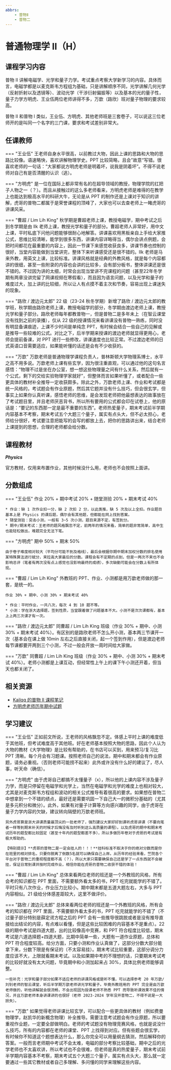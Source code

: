 ```yaml
---
abbrs:
    - 普物Ⅱ
    - 普物二
---
```


# 普通物理学 Ⅱ（H）

## 课程学习内容

普物 Ⅱ 讲解电磁学、光学和量子力学。考试重点考察大学新学习的内容。具体而言，电磁学都是以麦克斯韦方程组为基础，只是讲解顺序不同，光学讲解几何光学（反射折射以及透镜等）、波动光学（干涉衍射偏振等）以及基本的光的量子性，量子力学方明虎、王业伍两位老师讲得不多，万歆（路欣）班对量子物理的要求较高。

普物 Ⅱ 和普物 Ⅰ 类似，王业伍、方明虎、其他老师班是三套卷子，可以说这三位老师开的是叫同一个名字的三门课，要求和考试差别非常大。

## 任课教师

=== "王业伍"
    王老师自身水平很高，以前教过大物，因此上课的思路和大物的思路比较像。语速略快，喜欢讲解物理学史。PPT 比较简略，且会”故意“写错。很喜欢老师的一句话：“大家都说方明虎老师是明着坏，说我是阴着坏”。不得不说老师对自己有是否清醒的认识（逃）。

=== "方明虎"
    是一位在国际上都非常有名的在超导领域的教授，物理学院的扛把子人物之一（？）。而且从接触过的这么多老师看来，方明虎老师是难得的在教学上也能达到极高水平的科研大牛，无论是从 PPT 的制作还是上课对于知识的讲解，虎哥的普物二都属于是荣誉课程的顶峰了，大家也可以去查老师上一睹虎哥的讲课风采。

=== "曹超 / Lim Lih King"
    秋学期是曹超老师上课，教授电磁学，期中考试之后到冬学期是由 llk 老师上课，教授光学和量子的部分。曹超老师人非常好，用中文上课，平时私底下问他问题能够很耐心地解答。讲课喜欢用黑板亲自上手给大家推公式，思维比较清晰，能学到很多东西，讲课内容详略得当，偶尔会讲点例题，会把时间都花在最重要的内容上，因此一节课下来感觉收获良多，讲课节奏也控制的很好，当堂内容能做到当堂讲完，整体下来听课感受还是很不错的。llk 老师是马来外教，用英文上课，比较标准。讲课风格就是经典的外教风格，就是每个内容都讲的很细，甚至一些附录的内容也会讲的比较多，会有部分板书，整体讲课还是很不错的。不过因为讲的太细，时常会出现当堂讲不完课程的问题（甚至22年冬学期有两章没讲完留了网课视频在寒假看），而且因为语言问题，以及光学和量子的难度过大，加上讲的比较细，所以让人有点摸不着主次和节奏，容易出现上课迷失的现象。

=== "路欣 / 渡边元太郎"
    22 级（23-24 秋冬学期）新增了路欣 / 渡边元太郎的教学班，秋学期由路欣老师上课，教授电磁学的部分，冬学期由渡边老师上课，教授光学和量子部分。路欣老师每年都教普物一，但是普物二是多年未上（在智云课堂没有找到之前的录播），仅从 22 级的授课情况来看讲课没有普物一熟练，同时没有明显备课痕迹，上课不少时间是单纯念 PPT，有时候会结合一些自己的见解或是推导一些较难的公式。对比之下，后半学期来授课的渡边老师就显得更用心，老师会提前备课，对 PPT 进行一些修改，讲课速度也比较正常。不过渡边老师的日式英语口音需要适应，如果能听懂的话还是会有不少收获的。

=== "万歆"
    万歆老师是普通物理学课程负责人，普林斯顿大学物理系博士，水平之高不用多说。万歆老师上课有些玄学，因为很注重直观，可以通过他的这句名言感悟：“物理不过是坐在办公室，想一想这些物理量之间有什么关系，然后就有一个公式，剩下的交给实验物理学家就好”，但整体而言如果听懂了，或者配合一些更具体的教材补全推导一定收获颇多。除此之外，万歆老师上课、作业和考试都是统一风格的，考试题会有作业原题，然后其它题并没有什么技巧，但会很玄学，但事实上如果你认真听课，感悟老师的思维，是会发现老师把他最想表达的故事放在了考试题目里，并且老师厌恶背书，所以所有要用的公式都会印在试卷上，他的原话是：“要记的东西那一定是最不重要的东西”。老师热爱量子，期末考试前半学期内容基本不考察，期末考试五个大题三个量子，属实有点头大，但不必太担心，老师给分很好，考试要注意把能写的会写的都放上去，把你的思路讲出来，结合老师上课提到的思想，合理的老师都会给分数。

## 课程教材

***Physics***

官方教材，仅用来布置作业，其他时候没什么用，老师也不会按照上面讲。

## 分数组成

=== "王业伍"
    作业 20% + 期中考试 20% + 随堂测验 20% + 期末考试 40%
    
    * 作业：缺 1 次作业扣一分，缺 2 次扣 2 分，以此类推，缺 5 次及以上全扣。作业题目基本上是 Physics 的课后题，偶尔会有其他题，但都能在网上找到答案。
    * 随堂测验：突击小测，一般有 3~5 次小测，题目来源不定，有签到分。
    * 期中/期末考试：王老师的题风格飘忽不定，前两年的情况来看，简单的题非常简单，高中生也能轻松做出，难题完全无法下笔。

=== "方明虎"
    期中 50% + 期末 50%

    由于卷子难度相对较大（平均分可能不到及格线），最后会根据你期中期末加权分数的排名使用某特殊算法进行赋分，来拉高大家最后的分数。课程会有不定期的点到，但是一两次不来也不会影响总评（笔者有两次没有点上感觉也没影响最终的成绩），多次缺勤可能会在分数上有所体现。

=== "曹超 / Lim Lih King"
    外教班的 PPT、作业、小测都是用万歆老师做的那一套，是统一的。
    
    作业 30% + 期中、小测 30% + 期末考试 40%
    
    * 作业：平时作业，一共八次，每次 4 到 10 题不等。
    * 小测：学在浙大选择题，签到性质，当堂跟着做了问题基本不大。小测不是次次课都有，基本上上两三次课才有一次。

=== "路欣 / 渡边元太郎"
    同曹超 / Lim Lih King 班级（作业 30% + 期中、小测 30% + 期末考试 40%）。有区别的是路欣老师不怎么开小测，基本两三节课开一次（基本会在课上做 10min 左右之后直接关闭，起一个签到作用），但是渡边老师每节课都要开两到三个小测，不过一般会开放一周时间给大家做。

=== "万歆"
    同曹超 / Lim Lih King 班级（作业 30% + 期中、小测 30% + 期末考试 40%）。老师小测都是上课互动，但经常性上午上的课下午小测还开着，但当天也都关闭了。

## 相关资源

- [Kailqq 的普物 Ⅱ 课程笔记](https://note.kailqq.cc/NOTE/Physics/)
- [方明虎老师历年期中试题](https://pan.zju.edu.cn/share/a523ec4d1c8b723f048f35857f)

## 学习建议

=== "王业伍"
    正如前文所说，王老师的风格飘忽不定。体感上平时上课的难度低于其他班，但考试难度高于其他班。好在老师基本按照大物的思路，因此个人认为大物的教材《大学物理》是比较有帮助的，在书店可以买到，用来预习/复习比 PPT 清晰。每个月会有习题课。按照老师自己的说法，期中和期末都会有作业原题，请务必重视。（否则老师可能捞不起来）此外或许没有什么好的建议了，尽人事，听天命（确信）。

=== "方明虎"
    由于虎哥自己都搞不太懂量子（x），所以他的上课内容不涉及量子力学，而是只停留在电磁学和光学上，当然在电磁学和光学的难度上也相对较大，尤其是对麦克斯韦方程组和波动的相关公式推导有着很高的要求。如果想在普物二中想拿到一个不错的绩点，最好还是需要巩固一下自己大一的微积分基础的（尤其是多元积分和微分）。此外，如果有对量子计算等方向感兴趣的同学，由于虎哥在量子力学内容的欠缺，建议转向隔壁的万歆老师班。

    另外虎哥算是浙大讲课质量最顶尖的一批老师了，强烈建议大家好好到课听虎哥讲课（不要向笔者一样等到期末补天的时候才后悔没有及时听到这么高质量的课程）。以及虎哥的期中和期末考试历年的题型都比较固定（甚至十年内的题型都差不多），所以多做历年卷对于虎哥的考试是有极大帮助的。

    【特别提示】**虎哥的普物二是一定会挂人的！！！**挂科标准不取决于你的绝对分数而是你在班里的相对排名，只要你脱离了倒数5名就可以确保自己上岸。从历年的经验来看，竺院各个平台对于普物二的重视程度都不高（？），所以大家只需要确保自己还是学了一点东西就不会被挂，保证日常到课并按时完成作业，相信你能在虎哥的普物二收获不错的体验！

=== "曹超 / Lim Lih King"
    总体来看两位老师的班还是一个外教班的风格，所有会考的知识都在 PPT 里面，不需要额外看太多的书，PPT 吃完就能学的不错了。平时只有八次作业，作业压力比较小。期中期末都是五道大题左右，大多与 PPT 内容相似。21 级给分体感差距较大，这里不做评价。
    
=== "路欣 / 渡边元太郎"
    总体来看两位老师的班还是一个外教班的风格，所有会考的知识都在 PPT 里面，不需要额外看太多的书，PPT 吃完就能学的不错了（不过量子部分特别是薛定谔方程之后的 PPT 会有一些推导很跳脱或者是没有推导直接给出结论的内容，有点难以看懂，但是这些比较困难的内容基本不是重点）。22 级的期中考试是四道大题，出的比较像高中竞赛，和 PPT 符合程度比较低，期末考试是六道选择题+四道大题，比期中简单一些，大题有一道作业原题，总体和 PPT 符合程度较高。给分方面，只要小测和作业认真做了，这部分分数大部分能拿下来，分数下限是有保证的（不太容易挂）。期末考试比较重要，这部分调分力度应该不大，上限就看期末考试。以及如果期中考的不理想的话，只要期末考试考的比较好就没有太大问题，毕竟期中和小测加起来占 30%，具体比例老师能够调整。

    一些补充：光学和量子部分如果不适应老师的讲课风格或是听不懂，可以选择参考 20 年万歆/刘钊老师的智云课堂，听后半学期万歆老师讲光学和量子。毕竟外教班用的 PPT 完全是由万歆老师做的，听他讲解就会很流畅，不会出现因为授课老师不熟悉 PPT 而导致听课效果不佳的情况，并且万歆老师本身讲课讲的也很好（老师 2023-2024 学年没开普物二，不得不说是一大损失）。

=== "万歆"
    如果觉得老师讲课比较玄学，可以配合一些更具体的教材（例如费曼物理学，赵凯华的新概念物理）补全推导。需要注意考试题会有作业原题，所以要重视作业题，一定要全部做明白。老师的考试题没有物理竞赛风格，也就是说没什么技巧，所有的内容都在老师的课堂、PPT 上找得到对应。但有些题会很玄学，有时候你不知道这个题想表达什么，那么你完全可以用量纲去猜测，然后解释你的答案。一般而言老师期中考试不会太难，电磁的部分考察比较基础，期中之后的光学老师也不太喜欢讲，所以考试也不会很难，但老师是真的热爱量子，期末考试前半学期内容基本不考察，期末考试五个大题三个量子，属实有点头大，那么就一定要通过一些其它教材或者自己多理解、多问懂的同学来理解这些内容。
